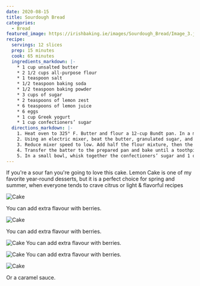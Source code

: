 ```yaml
---
date: 2020-08-15
title: Sourdough Bread
categories:
  - Bread
featured_image: https://irishbaking.ie/images/Sourdough_Bread/Image_3.jpg
recipe:
  servings: 12 slices
  prep: 15 minutes
  cook: 65 minutes
  ingredients_markdown: |-
    * 1 cup unsalted butter
    * 2 1/2 cups all-purpose flour
    * 1 teaspoon salt
    * 1/2 teaspoon baking soda
    * 1/2 teaspoon baking powder
    * 3 cups of sugar
    * 2 teaspoons of lemon zest
    * 6 teaspoons of lemon juice
    * 6 eggs
    * 1 cup Greek yogurt
    * 1 cup confectioners’ sugar
  directions_markdown: |-
    1. Heat oven to 325° F. Butter and flour a 12-cup Bundt pan. In a medium bowl, whisk together the flour, salt, baking soda, and baking powder.
    2. Using an electric mixer, beat the butter, granulated sugar, and lemon zest on medium-high until light and fluffy, 3 to 4 minutes. Beat in 4 tablespoons of the lemon juice, then the eggs, one at a time, scraping down the sides of the bowl as necessary.
    3. Reduce mixer speed to low. Add half the flour mixture, then the yogurt, and then the remaining flour mixture. Mix just until combined (do not overmix).
    4. Transfer the batter to the prepared pan and bake until a toothpick inserted in the center comes out clean, 65 to 75 minutes. Cool the cake in the pan for 30 minutes, then turn it out onto a wire rack to cool completely.
    5. In a small bowl, whisk together the confectioners’ sugar and 1 of the remaining tablespoons of lemon juice until smooth, adding the remaining lemon juice as necessary to create a thick, but pourable glaze.
---
```

If you're a sour fan you're going to love this cake. Lemon Cake is one of my favorite year-round desserts, but it is a perfect choice for spring and summer, when everyone tends to crave citrus or light & flavorful recipes

![Cake](https://irishbaking.ie/images/Sourdough_Bread/Image_1.jpg)

You can add extra flavour with berries.

![Cake](https://irishbaking.ie/images/Sourdough_Bread/Image_2.jpg)

You can add extra flavour with berries.

![Cake](https://irishbaking.ie/images/Sourdough_Bread/Image_3.jpg)
You can add extra flavour with berries.

![Cake](https://irishbaking.ie/images/Sourdough_Bread/Image_4.jpg)
You can add extra flavour with berries.

![Cake](https://irishbaking.ie/images/Sourdough_Bread/Image_5.jpg)

Or a caramel sauce.
